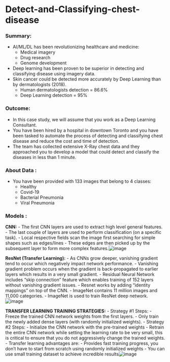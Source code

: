 # Detect-and-Classifying-chest-disease
### Summary:
  - AI/ML/DL has been revolutionizing healthcare and medicine:
    - Medical imagery 
    - Drug research 
    - Genome development 
  - Deep learning has been proven to be superior in detecting and classifying disease using imagery data.
  - Skin cancer could be detected more accurately by Deep Learning than by dermatologists (2018). 
    - Human dermatologists detection = 86.6%
    - Deep Learning detection = 95%
    
### Outcome:
  - In this case study, we will assume that you work as a Deep Learning Consultant. 
  - You have been hired by a hospital in downtown Toronto and you have been tasked to automate the process of detecting and classifying chest disease and reduce the cost and time of detection. 
  - The team has collected extensive X-Ray chest data and they approached you to develop a model that could detect and classify the diseases in less than 1 minute.
  
### About Data :
  - You have been provided with 133 images that belong to 4 classes: 
    - Healthy 
    - Covid-19
    - Bacterial Pneumonia
    - Viral Pneumonia 
### Models :
  **CNN:**
    - The first CNN layers are used to extract high level general features. 
    - The last couple of layers are used to perform classification (on a specific task).
    - Local respective fields scan the image first searching for simple shapes such as edges/lines 
    - These edges are then picked up by the subsequent layer to form more complex features.![image](https://user-images.githubusercontent.com/46964929/180596265-36a2f38c-b14f-43b0-8f87-f80c6871a0bd.png)
    
  **ResNet (Transfer Learning):**
    - As CNNs grow deeper, vanishing gradient tend to occur which negatively impact network performance.
    - Vanishing gradient problem occurs when the gradient is back-propagated to earlier layers which results in a very small gradient. 
    - Residual Neural Network includes “skip connection” feature which enables training of 152 layers without vanishing gradient issues. 
    - Resnet works by adding “identity mappings” on top of the CNN. 
    - ImageNet contains 11 million images and 11,000 categories. 
    - ImageNet is used to train ResNet deep network.![image](https://user-images.githubusercontent.com/46964929/180596600-ce5dc654-1649-481f-bc53-c17cb826659c.png)

    
  **TRANSFER LEARNING TRAINING STRATEGIES:**
    - Strategy #1 Steps: 
      - Freeze the trained CNN network weights from the first layers. 
      - Only train the newly added dense layers (with randomly initialized weights).
    - Strategy #2 Steps: 
      - Initialize the CNN network with the pre-trained weights 
      - Retrain the entire CNN network while setting the learning rate to be very small, 
      this is critical to ensure that you do not aggressively change the trained weights.
    - Transfer learning advantages are:
      - Provides fast training progress, you don’t have to start from scratch using randomly initialized weights
      - You can use small training dataset to achieve incredible results![image](https://user-images.githubusercontent.com/46964929/180596357-3c6551ed-f72c-433f-a1cb-cab3994a679d.png)
    














